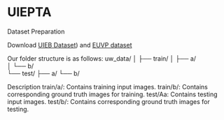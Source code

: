 # UIEPTA

Dataset Preparation

Download [UIEB Dataset](https://li-chongyi.github.io/proj_benchmark.html)) and [EUVP dataset](https://drive.google.com/drive/folders/1ZEql33CajGfHHzPe1vFxUFCMcP0YbZb3)

Our folder structure is as follows:
uw_data/
│
├── train/
│   ├── a/  
│   └── b/      
└── test/
    ├── a/
    └── b/
       
Description
train/a/: Contains training input images.
train/b/: Contains corresponding ground truth images for training.
test/Aa: Contains testing input images.
test/b/: Contains corresponding ground truth images for testing.

